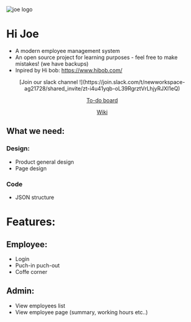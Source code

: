 ![joe logo](https://res.cloudinary.com/dojmo7vcc/image/upload/v1602421381/joe/Joe-Logo_sl3lkh.jpg)


# Hi Joe
- A modern employee management system
- An open source project for learning purposes - feel free to make mistakes! (we have backups)
- Inpired by Hi bob: https://www.hibob.com/
<center>
[Join our slack channel !](https://join.slack.com/t/newworkspace-ag21728/shared_invite/zt-i4u41yqb-oL39RgrztVrLhjyRJXI1eQ)

[To-do board](https://github.com/DavidMarom/hi-joe/projects/1)

[Wiki](https://github.com/DavidMarom/hi-joe/wiki)
</center>

## What we need:
### Design:
- Product general design
- Page design

### Code
- JSON structure

# Features:
## Employee:
- Login
- Puch-in puch-out
- Coffe corner

## Admin:
- View employees list
- View employee page (summary, working hours etc..)
